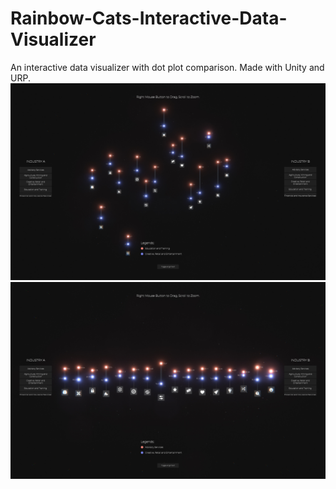 # Rainbow-Cats-Interactive-Data-Visualizer
 An interactive data visualizer with dot plot comparison. Made with Unity and URP.
![alt text](https://github.com/UxxHans/Rainbow-Cats-Interactive-Data-Visualizer/blob/main/Pics/Pic%201.jpg)
![alt text](https://github.com/UxxHans/Rainbow-Cats-Interactive-Data-Visualizer/blob/main/Pics/Pic%202.jpg)
